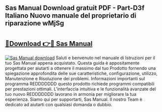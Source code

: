 ## Sas Manual Download gratuit PDF - Part-D3f Italiano Nuovo manuale del proprietario di riparazione wMjSg

# <h2><a href="http://dffmq7.blite.top/?on=Sas+Manual">🔗Download 👉🔴 Sas Manual</a></h2>

[![Sas Manual download](https://i.imgur.com/lujVjoI.png)](http://dffmq7.blite.top/?on=Sas+Manual)
Saluti e benvenuto nel manuale di Istruzioni per il tuo Sas Manual appena acquistato. Questa guida è appositamente progettata per aiutarti a ottenere il massimo dal tuo Prodotto fornendo una spiegazione approfondita delle sue caratteristiche, configurazione, utilizzo, Manutenzione e Risoluzione dei problemi. Informazioni importanti sul programma REDDDDDDD questo prodotto richiede programmi compatibili per prestazioni ottimali. L'interfaccia intuitiva e le funzionalità avanzate del tuo nuovo REDDDDDDD lavorano in armonia per migliorare la tua esperienza. Siamo qui per supportarti, Sas Manual. Il nostro Team è dedicato ad aiutarti con qualsiasi domanda o dubbio.

